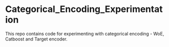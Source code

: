 # Categorical_Encoding_Experimentation
This repo contains code for experimenting with categorical encoding - WoE, Catboost and Target encoder.
